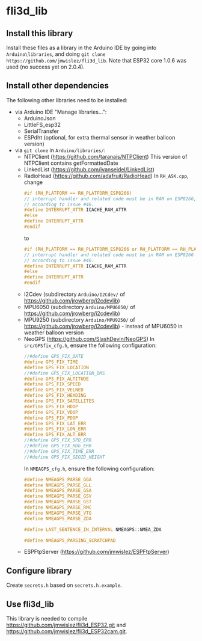 # fli3d_lib

## Install this library
Install these files as a library in the Arduino IDE by going into ```Arduino\libraries```, and doing ```git clone https://github.com/jmwislez/fli3d_lib```.
Note that ESP32 core 1.0.6 was used (no success yet on 2.0.4).

## Install other dependencies

The following other libraries need to be installed:

- via Arduino IDE "Manage libraries...":
  - ArduinoJson
  - LittleFS_esp32
  - SerialTransfer
  - ESPdht (optional, for extra thermal sensor in weather balloon version)
- via ```git clone``` in ```Arduino/libraries/```:
  - NTPClient (https://github.com/taranais/NTPClient)
    This version of NTPClient contains getFormattedDate
  - LinkedList (https://github.com/ivanseidel/LinkedList)
  - RadioHead (https://github.com/adafruit/RadioHead)
    In ```RH_ASK.cpp```, change
    ```c++
    #if (RH_PLATFORM == RH_PLATFORM_ESP8266)
    // interrupt handler and related code must be in RAM on ESP8266,
    // according to issue #46.
    #define INTERRUPT_ATTR ICACHE_RAM_ATTR
    #else
    #define INTERRUPT_ATTR
    #endif
    ```
    to 
    ```c++
    #if (RH_PLATFORM == RH_PLATFORM_ESP8266 or RH_PLATFORM == RH_PLATFORM_ESP32)
    // interrupt handler and related code must be in RAM on ESP8266 or ESP32, 
    // according to issue #46.
    #define INTERRUPT_ATTR ICACHE_RAM_ATTR
    #else
    #define INTERRUPT_ATTR
    #endif
    ```
  - I2Cdev (subdirectory ```Arduino/I2Cdev/``` of https://github.com/jrowberg/i2cdevlib)
  - MPU6050 (subdirectory ```Arduino/MPU6050/``` of https://github.com/jrowberg/i2cdevlib)
  - MPU9250 (subdirectory ```Arduino/MPU9250/``` of https://github.com/jrowberg/i2cdevlib) - instead of MPU6050 in weather balloon version
  - NeoGPS (https://github.com/SlashDevin/NeoGPS)
    In ```src/GPSfix_cfg.h```, ensure the following configuration:
    ```c++
    //#define GPS_FIX_DATE
    #define GPS_FIX_TIME
    #define GPS_FIX_LOCATION
    //#define GPS_FIX_LOCATION_DMS
    #define GPS_FIX_ALTITUDE
    #define GPS_FIX_SPEED
    #define GPS_FIX_VELNED
    #define GPS_FIX_HEADING
    #define GPS_FIX_SATELLITES
    #define GPS_FIX_HDOP
    #define GPS_FIX_VDOP
    #define GPS_FIX_PDOP
    #define GPS_FIX_LAT_ERR
    #define GPS_FIX_LON_ERR
    #define GPS_FIX_ALT_ERR
    //#define GPS_FIX_SPD_ERR
    //#define GPS_FIX_HDG_ERR
    //#define GPS_FIX_TIME_ERR
    //#define GPS_FIX_GEOID_HEIGHT
    ```
    In ```NMEAGPS_cfg.h```, ensure the following configuration:
    ```c++
    #define NMEAGPS_PARSE_GGA
    #define NMEAGPS_PARSE_GLL
    #define NMEAGPS_PARSE_GSA
    #define NMEAGPS_PARSE_GSV
    #define NMEAGPS_PARSE_GST
    #define NMEAGPS_PARSE_RMC
    #define NMEAGPS_PARSE_VTG
    #define NMEAGPS_PARSE_ZDA
    
    #define LAST_SENTENCE_IN_INTERVAL NMEAGPS::NMEA_ZDA
    
    #define NMEAGPS_PARSING_SCRATCHPAD
    ```
  - ESPFtpServer (https://github.com/jmwislez/ESPFtpServer)
  
## Configure library

Create ```secrets.h``` based on ```secrets.h.example```.

## Use fli3d_lib

This library is needed to compile https://github.com/jmwislez/fli3d_ESP32.git and https://github.com/jmwislez/fli3d_ESP32cam.git.
